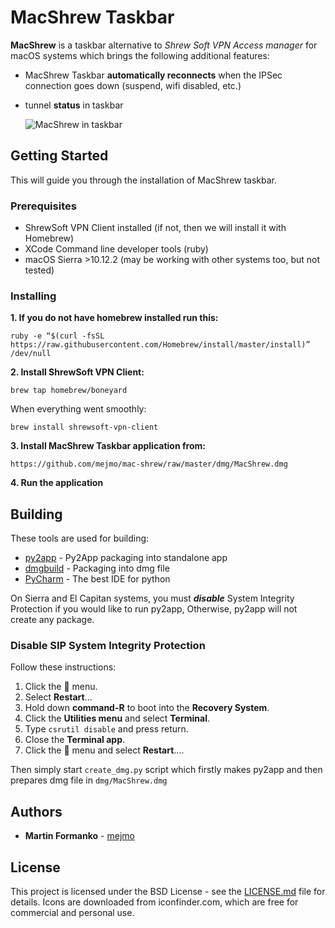 # MacShrew Taskbar

**MacShrew** is a taskbar alternative to _Shrew Soft VPN Access manager_ for macOS systems
which brings the following additional features:
- MacShrew Taskbar **automatically reconnects** when the IPSec connection goes down (suspend, wifi disabled,
 etc.)
- tunnel **status** in taskbar

   ![MacShrew in taskbar](https://github.com/user-attachments/assets/b95fb3f9-f367-4acd-89ad-1d8abeee59dd)

## Getting Started

This will guide you through the installation of MacShrew taskbar.

### Prerequisites

- ShrewSoft VPN Client installed (if not, then we will install it with Homebrew)
- XCode Command line developer tools (ruby)
- macOS Sierra >10.12.2 (may be working with other systems too, but not tested)

### Installing

**1. If you **do not have homebrew installed** run this:**

    ruby -e “$(curl -fsSL https://raw.githubusercontent.com/Homebrew/install/master/install)” /dev/null

**2. Install ShrewSoft VPN Client:**

    brew tap homebrew/boneyard

When everything went smoothly:

    brew install shrewsoft-vpn-client

**3. Install MacShrew Taskbar application from:**

    https://github.com/mejmo/mac-shrew/raw/master/dmg/MacShrew.dmg

**4. Run the application**

## Building

These tools are used for building:

* [py2app](https://pythonhosted.org/py2app/) - Py2App packaging into standalone app
* [dmgbuild](https://bitbucket.org/al45tair/dmgbuild/) - Packaging into dmg file
* [PyCharm](https://www.jetbrains.com/pycharm/) - The best IDE for python

On Sierra and El Capitan systems, you must _**disable**_ System Integrity Protection if you would like to run py2app,
Otherwise, py2app will not create any package.

### Disable SIP System Integrity Protection

Follow these instructions:

1. Click the  menu.
2. Select **Restart**...
3. Hold down **command-R** to boot into the **Recovery System**.
4. Click the **Utilities menu** and select **Terminal**.
5. Type ```csrutil disable``` and press return.
6. Close the **Terminal app**.
7. Click the  menu and select **Restart**....


Then simply start `create_dmg.py` script which firstly makes py2app and then prepares dmg file
in `dmg/MacShrew.dmg`

## Authors

* **Martin Formanko** - [mejmo](https://github.com/mejmo)

## License

This project is licensed under the BSD License - see the [LICENSE.md](LICENSE.md) file for details.
Icons are downloaded from iconfinder.com, which are free for commercial and personal use.



